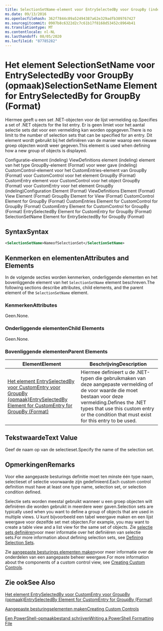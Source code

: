 ```yaml
---
title: SelectionSetName-element voor EntrySelectedBy voor GroupBy (indeling) | Microsoft Docs
ms.date: 09/13/2016
ms.openlocfilehash: 362f7844c09a52494387a62e329adfb309767427
ms.sourcegitcommit: 0907b8c6322d2c7c61b17f8168d53452c8964b41
ms.translationtype: MT
ms.contentlocale: nl-NL
ms.lasthandoff: 08/05/2020
ms.locfileid: "87785282"
---
```

# <a name="selectionsetname-element-for-entryselectedby-for-groupby-format"></a><span data-ttu-id="75186-102">Het element SelectionSetName voor EntrySelectedBy voor GroupBy (opmaak)</span><span class="sxs-lookup"><span data-stu-id="75186-102">SelectionSetName Element for EntrySelectedBy for GroupBy (Format)</span></span>

<span data-ttu-id="75186-103">Hiermee geeft u een set .NET-objecten voor de lijst vermelding op.</span><span class="sxs-lookup"><span data-stu-id="75186-103">Specifies a set of .NET objects for the list entry.</span></span> <span data-ttu-id="75186-104">Er is geen limiet voor het aantal selectie sets dat voor een vermelding kan worden opgegeven.</span><span class="sxs-lookup"><span data-stu-id="75186-104">There is no limit to the number of selection sets that can be specified for an entry.</span></span> <span data-ttu-id="75186-105">Dit element wordt gebruikt bij het definiëren van de manier waarop een nieuwe groep objecten wordt weer gegeven.</span><span class="sxs-lookup"><span data-stu-id="75186-105">This element is used when defining how a new group of objects is displayed.</span></span>

<span data-ttu-id="75186-106">Configuratie-element (indeling) ViewDefinitions element (indeling) element van het type GroupBy-element (Format) voor weer gave (indeling) CustomControl-element voor het CustomEntries-element van GroupBy (Format) voor CustomControl voor het element GroupBy (Format) CustomEntry element voor CustomControl voor het object GroupBy (Format) voor CustomEntry voor het element GroupBy (indeling)</span><span class="sxs-lookup"><span data-stu-id="75186-106">Configuration Element (Format) ViewDefinitions Element (Format) View Element (Format) GroupBy Element for View (Format) CustomControl Element for GroupBy (Format) CustomEntries Element for CustomControl for GroupBy (Format) CustomEntry Element for CustomControl for GroupBy (Format) EntrySelectedBy Element for CustomEntry for GroupBy (Format) SelectionSetName Element for EntrySelectedBy for GroupBy (Format)</span></span>

## <a name="syntax"></a><span data-ttu-id="75186-107">Syntax</span><span class="sxs-lookup"><span data-stu-id="75186-107">Syntax</span></span>

```xml
<SelectionSetName>NameofSelectionSet</SelectionSetName>
```

## <a name="attributes-and-elements"></a><span data-ttu-id="75186-108">Kenmerken en elementen</span><span class="sxs-lookup"><span data-stu-id="75186-108">Attributes and Elements</span></span>

<span data-ttu-id="75186-109">In de volgende secties worden kenmerken, onderliggende elementen en het bovenliggende element van het `SelectionSetName` element beschreven.</span><span class="sxs-lookup"><span data-stu-id="75186-109">The following sections describe attributes, child elements, and the parent element of the `SelectionSetName` element.</span></span>

### <a name="attributes"></a><span data-ttu-id="75186-110">Kenmerken</span><span class="sxs-lookup"><span data-stu-id="75186-110">Attributes</span></span>

<span data-ttu-id="75186-111">Geen.</span><span class="sxs-lookup"><span data-stu-id="75186-111">None.</span></span>

### <a name="child-elements"></a><span data-ttu-id="75186-112">Onderliggende elementen</span><span class="sxs-lookup"><span data-stu-id="75186-112">Child Elements</span></span>

<span data-ttu-id="75186-113">Geen.</span><span class="sxs-lookup"><span data-stu-id="75186-113">None.</span></span>

### <a name="parent-elements"></a><span data-ttu-id="75186-114">Bovenliggende elementen</span><span class="sxs-lookup"><span data-stu-id="75186-114">Parent Elements</span></span>

|<span data-ttu-id="75186-115">Element</span><span class="sxs-lookup"><span data-stu-id="75186-115">Element</span></span>|<span data-ttu-id="75186-116">Beschrijving</span><span class="sxs-lookup"><span data-stu-id="75186-116">Description</span></span>|
|-------------|-----------------|
|[<span data-ttu-id="75186-117">Het element EntrySelectedBy voor CustomEntry voor GroupBy (opmaak)</span><span class="sxs-lookup"><span data-stu-id="75186-117">EntrySelectedBy Element for CustomEntry for GroupBy (Format)</span></span>](./entryselectedby-element-for-customentry-for-groupby-format.md)|<span data-ttu-id="75186-118">Hiermee definieert u de .NET-typen die gebruikmaken van deze aangepaste vermelding of de voor waarde die moet bestaan voor deze vermelding.</span><span class="sxs-lookup"><span data-stu-id="75186-118">Defines the .NET types that use this custom entry or the condition that must exist for this entry to be used.</span></span>|

## <a name="text-value"></a><span data-ttu-id="75186-119">Tekstwaarde</span><span class="sxs-lookup"><span data-stu-id="75186-119">Text Value</span></span>

<span data-ttu-id="75186-120">Geef de naam op van de selectieset.</span><span class="sxs-lookup"><span data-stu-id="75186-120">Specify the name of the selection set.</span></span>

## <a name="remarks"></a><span data-ttu-id="75186-121">Opmerkingen</span><span class="sxs-lookup"><span data-stu-id="75186-121">Remarks</span></span>

<span data-ttu-id="75186-122">Voor elke aangepaste besturings definitie moet ten minste één type naam, selectieset of selectie voorwaarde zijn gedefinieerd.</span><span class="sxs-lookup"><span data-stu-id="75186-122">Each custom control definition must have at least one type name, selection set, or selection condition defined.</span></span>

<span data-ttu-id="75186-123">Selectie sets worden meestal gebruikt wanneer u een groep objecten wilt definiëren die worden gebruikt in meerdere weer gaven.</span><span class="sxs-lookup"><span data-stu-id="75186-123">Selection sets are typically used when you want to define a group of objects that are used in multiple views.</span></span> <span data-ttu-id="75186-124">U kunt bijvoorbeeld een tabel weergave maken en een lijst weergave voor dezelfde set met objecten.</span><span class="sxs-lookup"><span data-stu-id="75186-124">For example, you may want to create a table view and a list view for the same set of objects.</span></span> <span data-ttu-id="75186-125">Zie [selectie sets definiëren](./defining-selection-sets.md)voor meer informatie over het definiëren van selectie sets.</span><span class="sxs-lookup"><span data-stu-id="75186-125">For more information about defining selection sets, see [Defining Selection Sets](./defining-selection-sets.md).</span></span>

<span data-ttu-id="75186-126">Zie [aangepaste besturings elementen maken](./creating-custom-controls.md)voor meer informatie over de onderdelen van een aangepaste beheer weergave.</span><span class="sxs-lookup"><span data-stu-id="75186-126">For more information about the components of a custom control view, see [Creating Custom Controls](./creating-custom-controls.md).</span></span>

## <a name="see-also"></a><span data-ttu-id="75186-127">Zie ook</span><span class="sxs-lookup"><span data-stu-id="75186-127">See Also</span></span>

[<span data-ttu-id="75186-128">Het element EntrySelectedBy voor CustomEntry voor GroupBy (opmaak)</span><span class="sxs-lookup"><span data-stu-id="75186-128">EntrySelectedBy Element for CustomEntry for GroupBy (Format)</span></span>](./entryselectedby-element-for-customentry-for-groupby-format.md)

[<span data-ttu-id="75186-129">Aangepaste besturingselementen maken</span><span class="sxs-lookup"><span data-stu-id="75186-129">Creating Custom Controls</span></span>](./creating-custom-controls.md)

[<span data-ttu-id="75186-130">Een PowerShell-opmaakbestand schrijven</span><span class="sxs-lookup"><span data-stu-id="75186-130">Writing a PowerShell Formatting File</span></span>](./writing-a-powershell-formatting-file.md)
